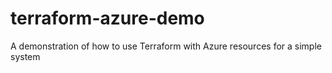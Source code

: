 # terraform-azure-demo
A demonstration of how to use Terraform with Azure resources for a simple system

